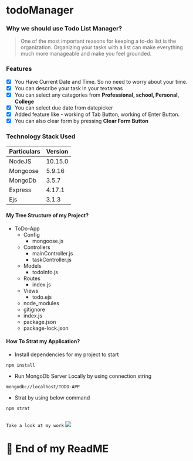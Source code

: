 # todoManager


### Why we should use Todo List Manager?
> One of the most important reasons for keeping a to-do list is the organization. Organizing your tasks with a list can make everything much more manageable and make you feel grounded.

### Features
- [x] You Have Current Date and Time. So no need to worry about your time.
- [x] You can describe your task in your textareas
- [x] You can select any categories from **Professional, school, Personal, College**
- [x] You can select due date from datepicker
- [x] Added feature like - working of Tab Button, working of Enter Button.
- [x] You can also clear form by pressing **Clear Form Button**

### Technology Stack Used

Particulars | Version
----------- | ---------
NodeJS | 10.15.0    
Mongoose | 5.9.16
MongoDb | 3.5.7
Express| 4.17.1
Ejs | 3.1.3


#### My Tree Structure of my Project?

*  ToDo-App
   - Config 
     - mongoose.js
   - Controllers
     - mainController.js
     - taskController.js
   - Models
     - todoInfo.js 
   - Routes
     - index.js 
   - Views 
     - todo.ejs 
   - node_modules
   - gitignore
   - index.js
   - package.json
   - package-lock.json
   


#### How To Strat my Application?

* Install dependencies for my project to start
```
npm install

```
* Run MongoDb Server Locally by using connection string
```
mongodb://localhost/TODO-APP

```
* Strat by using below command
```
npm strat 
 
```

```Take a look at my work```
![](Demo.gif)


# :eyes: End of my ReadME
